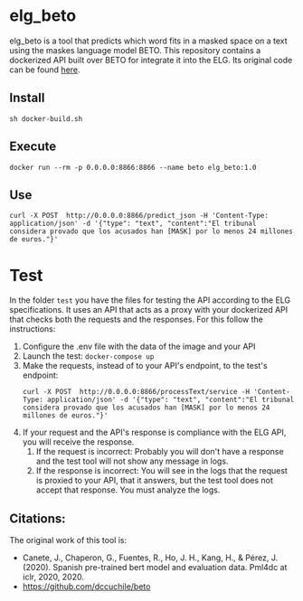 # elg_beto
elg_beto is a tool that predicts which word fits in a masked space on a text using the maskes language model BETO.
This repository contains a dockerized API built over BETO for integrate it into the ELG. Its original code can
be found [here](https://github.com/dccuchile/beto).

## Install

```
sh docker-build.sh
```

## Execute
```
docker run --rm -p 0.0.0.0:8866:8866 --name beto elg_beto:1.0
```
## Use

```
curl -X POST  http://0.0.0.0:8866/predict_json -H 'Content-Type: application/json' -d '{"type": "text", "content":"El tribunal considera provado que los acusados han [MASK] por lo menos 24 millones de euros."}'
```


# Test
In the folder `test` you have the files for testing the API according to the ELG specifications.
It uses an API that acts as a proxy with your dockerized API that checks both the requests and the responses.
For this follow the instructions:
1) Configure the .env file with the data of the image and your API
2) Launch the test: `docker-compose up`
3) Make the requests, instead of to your API's endpoint, to the test's endpoint:
   ```
   curl -X POST  http://0.0.0.0:8866/processText/service -H 'Content-Type: application/json' -d '{"type": "text", "content":"El tribunal considera provado que los acusados han [MASK] por lo menos 24 millones de euros."}'
   ```
4) If your request and the API's response is compliance with the ELG API, you will receive the response.
   1) If the request is incorrect: Probably you will don't have a response and the test tool will not show any message in logs.
   2) If the response is incorrect: You will see in the logs that the request is proxied to your API, that it answers, but the test tool does not accept that response. You must analyze the logs.


## Citations:
The original work of this tool is:
- Canete, J., Chaperon, G., Fuentes, R., Ho, J. H., Kang, H., & Pérez, J. (2020). Spanish pre-trained bert model and evaluation data. Pml4dc at iclr, 2020, 2020.
- https://github.com/dccuchile/beto